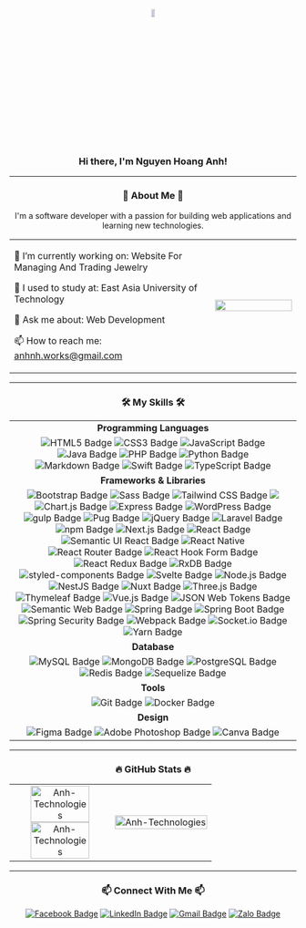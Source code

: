 <!--# Hi there, I'm Nguyen Hoang Anh! 👋 ![Vietnam](https://img.shields.io/badge/-Vietnam-DA251D?style=flat&logo=vietnam&logoColor=white)-->
<!------------------------------------------------------------------------------------------->
<div align="center">
    <p>
       <img src="https://upload.wikimedia.org/wikipedia/commons/thumb/2/21/Flag_of_Vietnam.svg/1200px-Flag_of_Vietnam.svg.png" align="center" width="10%" height="6%"> 
    </p>
</div> 

<!------------------------------------------------------------------------------------------->
<div>
   <h3 align="center">Hi there, I'm Nguyen Hoang Anh!</h3> 
</div>
<hr>

<!------------------------------------------------------------------------------------------->
<!--## 🚀 About Me 🚀-->
<h3 align="center">🚀 About Me 🚀</h3>
<table style="width:100%;" align="center">
    <p align="center">I'm a software developer with a passion for building web applications and learning new technologies.</p>
    <tr>
        <td width="70%">
            <p>🔭 I’m currently working on: Website For Managing And Trading Jewelry</p>
            <p>🌱 I used to study at: East Asia University of Technology</p>
            <p>💬 Ask me about: Web Development</p>
            <p>📫 How to reach me: <a href="mailto:anhnh.works@gmail.com">anhnh.works@gmail.com</a></p>
        </td>
        <td width="30%">
            <img width="100%" src="https://media3.giphy.com/media/v1.Y2lkPTc5MGI3NjExMTR1cWg1NWExdXp0am50N2U1a2VwNzdta2puaTJvdnMxcHBlaWE2cSZlcD12MV9pbnRlcm5hbF9naWZfYnlfaWQmY3Q9Zw/qgQUggAC3Pfv687qPC/giphy.webp">
        </td>
    </tr>
</table>
<hr>

<!------------------------------------------------------------------------------------------->
<!--## 🛠️ My Skills 🛠️-->
<h3 align="center">🛠️ My Skills 🛠️</h3>
    <table style="width:100%;" align="center">
        <tbody>
            <!-- Programming Languages -->
            <tr>
     		    <td align="center"><b>Programming Languages</b></td>
     	    </tr>
            <tr>
                <td align="center">
                    <img src="https://img.shields.io/badge/HTML5-E34F26?logo=html5&logoColor=fff&style=for-the-badge" alt="HTML5 Badge">
                    <img src="https://img.shields.io/badge/CSS3-1572B6?logo=css3&logoColor=fff&style=for-the-badge" alt="CSS3 Badge">
                    <img src="https://img.shields.io/badge/JavaScript-F7DF1E?logo=javascript&logoColor=000&style=for-the-badge" alt="JavaScript Badge">
                    <img src="https://img.shields.io/badge/java-%23ED8B00.svg?logo=java&logoColor=white&style=for-the-badge" alt="Java Badge">
                    <img src="https://img.shields.io/badge/PHP-777BB4?logo=php&logoColor=fff&style=for-the-badge" alt="PHP Badge">
                    <img src="https://img.shields.io/badge/python-3670A0?logo=python&logoColor=ffdd54&style=for-the-badge" alt="Python Badge">
                    <img src="https://img.shields.io/badge/Markdown-000?logo=markdown&logoColor=fff&style=for-the-badge" alt="Markdown Badge">
                    <img src="https://img.shields.io/badge/Swift-F05138?logo=swift&logoColor=fff&style=for-the-badge" alt="Swift Badge">
                    <img src="https://img.shields.io/badge/TypeScript-3178C6?logo=typescript&logoColor=fff&style=for-the-badge" alt="TypeScript Badge">
                </td>
            </tr>
            <tr>
     		    <td align="center"><b>Frameworks & Libraries</b></td>
     	    </tr>
            <tr>
                <td align="center">
                    <img src="https://img.shields.io/badge/Bootstrap-7952B3?logo=bootstrap&logoColor=fff&style=for-the-badge" alt="Bootstrap Badge">
                    <img src="https://img.shields.io/badge/Sass-C69?logo=sass&logoColor=fff&style=for-the-badge" alt="Sass Badge">
                    <img src="https://img.shields.io/badge/Tailwind%20CSS-06B6D4?logo=tailwindcss&logoColor=fff&style=for-the-badge" alt="Tailwind CSS Badge">
                    <img src="https://img.shields.io/badge/angular-%23DD0031.svg?logo=angular&logoColor=white&style=for-the-badge">
                    <img src="https://img.shields.io/badge/Chart.js-FF6384?logo=chartdotjs&logoColor=fff&style=for-the-badge" alt="Chart.js Badge">
                    <img src="https://img.shields.io/badge/Express-000?logo=express&logoColor=fff&style=for-the-badge" alt="Express Badge">
                    <img src="https://img.shields.io/badge/WordPress-21759B?logo=wordpress&logoColor=fff&style=for-the-badge" alt="WordPress Badge">
                    <img src="https://img.shields.io/badge/gulp-CF4647?logo=gulp&logoColor=fff&style=for-the-badge" alt="gulp Badge">
                    <img src="https://img.shields.io/badge/Pug-FFF?logo=pug&logoColor=A86454&style=for-the-badge" alt="Pug Badge">
                    <img src="https://img.shields.io/badge/jQuery-0769AD?logo=jquery&logoColor=fff&style=for-the-badge" alt="jQuery Badge">
                    <img src="https://img.shields.io/badge/Laravel-FF2D20?logo=laravel&logoColor=fff&style=for-the-badge" alt="Laravel Badge">
                    <img src="https://img.shields.io/badge/npm-CB3837?logo=npm&logoColor=fff&style=for-the-badge" alt="npm Badge">
                    <img src="https://img.shields.io/badge/Next.js-000?logo=nextdotjs&logoColor=fff&style=for-the-badge" alt="Next.js Badge">
                    <img src="https://img.shields.io/badge/react-%2320232a.svg?logo=react&logoColor=%2361DAFB&style=for-the-badge" alt="React Badge">
                    <img src="https://img.shields.io/badge/Semantic%20UI%20React-35BDB2?logo=semanticuireact&logoColor=fff&style=for-the-badge" alt="Semantic UI React Badge">
                    <img src="https://img.shields.io/badge/react_native-%2320232a.svg?logo=react&logoColor=%2361DAFB&style=for-the-badge" alt="React Native">
                    <img src="https://img.shields.io/badge/React%20Router-CA4245?logo=reactrouter&logoColor=fff&style=for-the-badge" alt="React Router Badge">
                    <img src="https://img.shields.io/badge/React%20Hook%20Form-EC5990?logo=reacthookform&logoColor=fff&style=for-the-badge" alt="React Hook Form Badge">
                    <img src="https://img.shields.io/badge/redux-%23593d88.svg?logo=redux&logoColor=white&style=for-the-badge" alt="React Redux Badge">
                    <img src="https://img.shields.io/badge/rxjs-%23B7178C.svg?logo=reactivex&logoColor=white&style=for-the-badge" alt="RxDB Badge">
                    <img src="https://img.shields.io/badge/styled--components-DB7093?logo=styledcomponents&logoColor=fff&style=for-the-badge" alt="styled-components Badge">
                    <img src="https://img.shields.io/badge/Svelte-FF3E00?logo=svelte&logoColor=fff&style=for-the-badge" alt="Svelte Badge">
                    <img src="https://img.shields.io/badge/Node.js-5FA04E?logo=nodedotjs&logoColor=fff&style=for-the-badge" alt="Node.js Badge">
                    <img src="https://img.shields.io/badge/NestJS-E0234E?logo=nestjs&logoColor=fff&style=for-the-badge" alt="NestJS Badge">
                    <img src="https://img.shields.io/badge/Nuxt-black?logo=nuxt.js&logoColor=white&style=for-the-badge" alt="Nuxt Badge">
                    <img src="https://img.shields.io/badge/Three.js-000?logo=threedotjs&logoColor=fff&style=for-the-badge" alt="Three.js Badge">
                    <img src="https://img.shields.io/badge/Thymeleaf-%23005C0F.svg?logo=Thymeleaf&logoColor=white&style=for-the-badge" alt="Thymeleaf Badge">
                    <img src="https://img.shields.io/badge/vuejs-%2335495e.svg?logo=vuedotjs&logoColor=%234FC08D&style=for-the-badge" alt="Vue.js Badge">
                    <img src="https://img.shields.io/badge/JSON%20Web%20Tokens-000?logo=jsonwebtokens&logoColor=fff&style=for-the-badge" alt="JSON Web Tokens Badge">
                    <img src="https://img.shields.io/badge/Semantic%20Web-005A9C?logo=semanticweb&logoColor=fff&style=for-the-badge" alt="Semantic Web Badge">
                    <img src="https://img.shields.io/badge/Spring-6DB33F?logo=spring&logoColor=fff&style=for-the-badge" alt="Spring Badge">
                    <img src="https://img.shields.io/badge/Spring%20Boot-6DB33F?logo=springboot&logoColor=fff&style=for-the-badge" alt="Spring Boot Badge">
                    <img src="https://img.shields.io/badge/Spring%20Security-6DB33F?logo=springsecurity&logoColor=fff&style=for-the-badge" alt="Spring Security Badge">
                    <img src="https://img.shields.io/badge/Webpack-8DD6F9?logo=webpack&logoColor=000&style=for-the-badge" alt="Webpack Badge">
                    <img src="https://img.shields.io/badge/Socket.io-010101?logo=socketdotio&logoColor=fff&style=for-the-badge" alt="Socket.io Badge">
                    <img src="https://img.shields.io/badge/Yarn-2C8EBB?logo=yarn&logoColor=fff&style=for-the-badge" alt="Yarn Badge">
                </td>
            </tr>
            <tr>
     		    <td align="center"><b>Database</b></td>
     	    </tr>
            <tr>
                <td align="center">
                    <img src="https://img.shields.io/badge/MySQL-4479A1?logo=mysql&logoColor=fff&style=for-the-badge" alt="MySQL Badge">
                    <img src="https://img.shields.io/badge/MongoDB-47A248?logo=mongodb&logoColor=fff&style=for-the-badge" alt="MongoDB Badge">
                    <img src="https://img.shields.io/badge/PostgreSQL-4169E1?logo=postgresql&logoColor=fff&style=for-the-badge" alt="PostgreSQL Badge">
                    <img src="https://img.shields.io/badge/redis-%23DD0031.svg?logo=redis&logoColor=white&style=for-the-badge" alt="Redis Badge">
                    <img src="https://img.shields.io/badge/Sequelize-52B0E7?logo=sequelize&logoColor=fff&style=for-the-badge" alt="Sequelize Badge">
                </td>
            </tr>
            <tr>
     		    <td align="center"><b>Tools</b></td>
     	    </tr>
            <tr>
                <td align="center">
                    <img src="https://img.shields.io/badge/Git-F05032?logo=git&logoColor=fff&style=for-the-badge" alt="Git Badge">
                    <img src="https://img.shields.io/badge/Docker-2496ED?logo=docker&logoColor=fff&style=for-the-badge" alt="Docker Badge">
                </td>
            </tr>
            <tr>
     		    <td align="center"><b>Design</b></td>
     	    </tr>
            <tr>
                <td align="center">
                    <img src="https://img.shields.io/badge/Figma-F24E1E?logo=figma&logoColor=fff&style=for-the-badge" alt="Figma Badge">
                    <img src="https://img.shields.io/badge/Adobe%20Photoshop-31A8FF?logo=adobephotoshop&logoColor=fff&style=for-the-badge" alt="Adobe Photoshop Badge">
                    <img src="https://img.shields.io/badge/Canva-00C4CC?logo=canva&logoColor=fff&style=for-the-badge" alt="Canva Badge">
                </td>
            </tr>
        </tbody>
    </table>
<hr>

<!------------------------------------------------------------------------------------------->
<!--## 🔥 GitHub Stats 🔥-->
<h3 align="center">🔥 GitHub Stats 🔥</h3>
<table style="width:100%;">
          <tr>
              <td width="50%" align="center">
                  <image align="center" width="80%" src="https://github-readme-stats.vercel.app/api/top-langs/?username=AnhTechnologies&layout=compact&theme=tokyonight"alt="Anh-Technologies"></image>
                  <br>
                  <image align="center" width="80%" height="80%" src="https://github-readme-stats.vercel.app/api?username=AnhTechnologies&show_icons=true&theme=tokyonight" alt="Anh-Technologies"></image>
              </td>
              <td width="50%">
                  <image src="https://cdn.dribbble.com/users/1059583/screenshots/4171367/coding-freak.gif" alt="Anh-Technologies" width="100%"></image>
              </td>
          </tr>
</table>
<hr>

<!------------------------------------------------------------------------------------------->
<!--## 📫 Connect With Me 📫-->
<h3 align="center">📫 Connect With Me 📫</h3>
<div align="center">
    <a href="https://www.facebook.com/anhtech21" alt=""><img src="https://img.shields.io/badge/Facebook-0866FF?logo=facebook&logoColor=fff&style=for-the-badge" alt="Facebook Badge"></a>
    <a href="https://www.linkedin.com/in/AnhTechnologies"><img src="https://img.shields.io/badge/LinkedIn-0A66C2?logo=linkedin&logoColor=fff&style=for-the-badge" alt="LinkedIn Badge"></a>
    <a href="mailto:anhnh.works.com"><img src="https://img.shields.io/badge/Gmail-EA4335?logo=gmail&logoColor=fff&style=for-the-badge" alt="Gmail Badge"></a> 
    <a href="https://zalo.me/84779363295"><img src="https://img.shields.io/badge/Zalo-0068FF?logo=zalo&logoColor=fff&style=for-the-badge" alt="Zalo Badge"></a>
</div>

